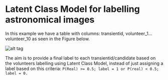 # Latent Class Model for labelling astronomical images

In this example we have a table with columns: transientid, volunteer_1... volunteer_10 as seen in the Figure below. 

![alt tag](volunteer_labelling.png)

The aim is to provide a final label to each transientid/candidate based on the volunteers labelling using Latent Class Model, instead of just assigning a label based on this criteria:
`P(Real) >= 0.5; label = 1 or P(real) < 0.5; label = 0.`

